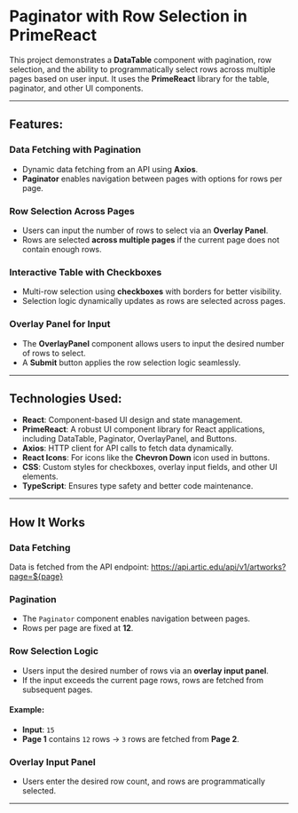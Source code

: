 # Paginator with Row Selection in PrimeReact

This project demonstrates a **DataTable** component with pagination, row selection, and the ability to programmatically select rows across multiple pages based on user input. It uses the **PrimeReact** library for the table, paginator, and other UI components.

---

## Features:

### **Data Fetching with Pagination**
- Dynamic data fetching from an API using **Axios**.  
- **Paginator** enables navigation between pages with options for rows per page.

### **Row Selection Across Pages**
- Users can input the number of rows to select via an **Overlay Panel**.  
- Rows are selected **across multiple pages** if the current page does not contain enough rows.

### **Interactive Table with Checkboxes**
- Multi-row selection using **checkboxes** with borders for better visibility.  
- Selection logic dynamically updates as rows are selected across pages.

### **Overlay Panel for Input**
- The **OverlayPanel** component allows users to input the desired number of rows to select.  
- A **Submit** button applies the row selection logic seamlessly.

---

## Technologies Used:

- **React**: Component-based UI design and state management.  
- **PrimeReact**: A robust UI component library for React applications, including DataTable, Paginator, OverlayPanel, and Buttons.  
- **Axios**: HTTP client for API calls to fetch data dynamically.  
- **React Icons**: For icons like the **Chevron Down** icon used in buttons.  
- **CSS**: Custom styles for checkboxes, overlay input fields, and other UI elements.  
- **TypeScript**: Ensures type safety and better code maintenance.  

---

## How It Works

### **Data Fetching**
Data is fetched from the API endpoint:  https://api.artic.edu/api/v1/artworks?page=${page}
### **Pagination**
- The `Paginator` component enables navigation between pages.  
- Rows per page are fixed at **12**.

### **Row Selection Logic**
- Users input the desired number of rows via an **overlay input panel**.  
- If the input exceeds the current page rows, rows are fetched from subsequent pages.

#### **Example**:  
- **Input**: `15`  
- **Page 1** contains `12` rows → `3` rows are fetched from **Page 2**.

### **Overlay Input Panel**
- Users enter the desired row count, and rows are programmatically selected.

---

